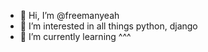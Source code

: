 - 👋 Hi, I’m @freemanyeah
- 👀 I’m interested in all things python, django
- 🌱 I’m currently learning ^^^


<!---
freemanyeah/freemanyeah is a ✨ special ✨ repository because its `README.md` (this file) appears on your GitHub profile.
You can click the Preview link to take a look at your changes.
--->
